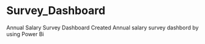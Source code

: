 # Survey_Dashboard
Annual Salary Survey Dashboard
Created Annual salary survey dashbord by using Power Bi
